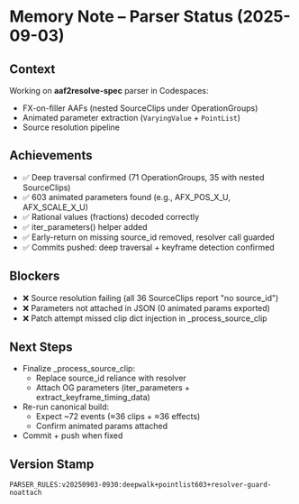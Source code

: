 # Memory Note – Parser Status (2025-09-03)

## Context
Working on **aaf2resolve-spec** parser in Codespaces:
- FX-on-filler AAFs (nested SourceClips under OperationGroups)
- Animated parameter extraction (`VaryingValue` + `PointList`)
- Source resolution pipeline

## Achievements
- ✅ Deep traversal confirmed (71 OperationGroups, 35 with nested SourceClips)
- ✅ 603 animated parameters found (e.g., AFX_POS_X_U, AFX_SCALE_X_U)
- ✅ Rational values (fractions) decoded correctly
- ✅ iter_parameters() helper added
- ✅ Early-return on missing source_id removed, resolver call guarded
- ✅ Commits pushed: deep traversal + keyframe detection confirmed

## Blockers
- ❌ Source resolution failing (all 36 SourceClips report "no source_id")
- ❌ Parameters not attached in JSON (0 animated params exported)
- ❌ Patch attempt missed clip dict injection in _process_source_clip

## Next Steps
- Finalize _process_source_clip:
  - Replace source_id reliance with resolver
  - Attach OG parameters (iter_parameters + extract_keyframe_timing_data)
- Re-run canonical build:
  - Expect ~72 events (≈36 clips + ≈36 effects)
  - Confirm animated params attached
- Commit + push when fixed

## Version Stamp
`PARSER_RULES:v20250903-0930:deepwalk+pointlist603+resolver-guard-noattach`
